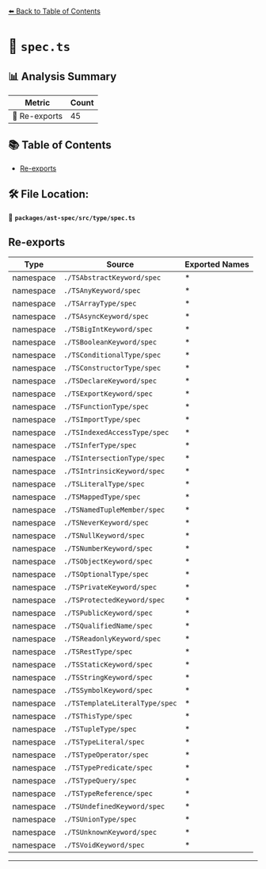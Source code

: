 [⬅️ Back to Table of Contents](../../../../index.md)

# 📄 `spec.ts`

## 📊 Analysis Summary

| Metric | Count |
|--------|-------|
| 🔄 Re-exports | 45 |

## 📚 Table of Contents

- [Re-exports](#re-exports)

## 🛠️ File Location:
📂 **`packages/ast-spec/src/type/spec.ts`**

## Re-exports

| Type | Source | Exported Names |
|------|--------|----------------|
| namespace | `./TSAbstractKeyword/spec` | * |
| namespace | `./TSAnyKeyword/spec` | * |
| namespace | `./TSArrayType/spec` | * |
| namespace | `./TSAsyncKeyword/spec` | * |
| namespace | `./TSBigIntKeyword/spec` | * |
| namespace | `./TSBooleanKeyword/spec` | * |
| namespace | `./TSConditionalType/spec` | * |
| namespace | `./TSConstructorType/spec` | * |
| namespace | `./TSDeclareKeyword/spec` | * |
| namespace | `./TSExportKeyword/spec` | * |
| namespace | `./TSFunctionType/spec` | * |
| namespace | `./TSImportType/spec` | * |
| namespace | `./TSIndexedAccessType/spec` | * |
| namespace | `./TSInferType/spec` | * |
| namespace | `./TSIntersectionType/spec` | * |
| namespace | `./TSIntrinsicKeyword/spec` | * |
| namespace | `./TSLiteralType/spec` | * |
| namespace | `./TSMappedType/spec` | * |
| namespace | `./TSNamedTupleMember/spec` | * |
| namespace | `./TSNeverKeyword/spec` | * |
| namespace | `./TSNullKeyword/spec` | * |
| namespace | `./TSNumberKeyword/spec` | * |
| namespace | `./TSObjectKeyword/spec` | * |
| namespace | `./TSOptionalType/spec` | * |
| namespace | `./TSPrivateKeyword/spec` | * |
| namespace | `./TSProtectedKeyword/spec` | * |
| namespace | `./TSPublicKeyword/spec` | * |
| namespace | `./TSQualifiedName/spec` | * |
| namespace | `./TSReadonlyKeyword/spec` | * |
| namespace | `./TSRestType/spec` | * |
| namespace | `./TSStaticKeyword/spec` | * |
| namespace | `./TSStringKeyword/spec` | * |
| namespace | `./TSSymbolKeyword/spec` | * |
| namespace | `./TSTemplateLiteralType/spec` | * |
| namespace | `./TSThisType/spec` | * |
| namespace | `./TSTupleType/spec` | * |
| namespace | `./TSTypeLiteral/spec` | * |
| namespace | `./TSTypeOperator/spec` | * |
| namespace | `./TSTypePredicate/spec` | * |
| namespace | `./TSTypeQuery/spec` | * |
| namespace | `./TSTypeReference/spec` | * |
| namespace | `./TSUndefinedKeyword/spec` | * |
| namespace | `./TSUnionType/spec` | * |
| namespace | `./TSUnknownKeyword/spec` | * |
| namespace | `./TSVoidKeyword/spec` | * |


---